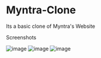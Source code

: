 # Myntra-Clone
Its a basic clone of Myntra's Website

Screenshots

![image](https://github.com/ramandeep123456/Myntra-Clone/assets/90412595/6dc4d8f9-3ff6-4dbf-b46b-bbc960ba2479)
![image](https://github.com/ramandeep123456/Myntra-Clone/assets/90412595/6edab453-2c7e-4443-8e6a-3330d7d5b737)
![image](https://github.com/ramandeep123456/Myntra-Clone/assets/90412595/cca54304-6c96-4e6f-a7a4-341cc7e32641)


